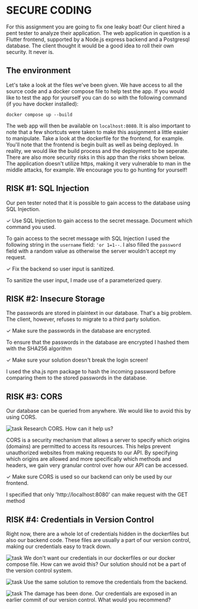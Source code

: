 # SECURE CODING

For this assignment you are going to fix one leaky boat! Our client hired a pent tester to analyze their application. The web application in question is a Flutter frontend, supported by a Node.js express backend and a Postgresql database. The client thought it would be a good idea to roll their own security. It never is. 

## The environment
Let's take a look at the files we've been given. We have access to all the source code and a docker compose file to help test the app. If you would like to test the app for yourself you can do so with the following command (if you have docker installed):

    docker compose up --build

The web app will then be available on `localhost:8080`. It is also important to note that a few shortcuts were taken to make this assignment a little easier to manipulate. Take a look at the dockerfile for the frontend, for example. You'll note that the frontend is begin built as well as being deployed. In reality, we would like the build process and the deployment to be seperate. There are also more security risks in this app than the risks shown below. The application doesn't utilize https, making it very vulnerable to man in the middle attacks, for example. We encourage you to go hunting for yourself! 

## RISK #1: SQL Injection
Our pen tester noted that it is possible to gain access to the database using SQL Injection.

&check; Use SQL Injection to gain access to the secret message. Document which command you used.

To gain access to the secret message with SQL Injection I used the following string in the `username` field: `'or 1=1--`. I also filled the `password` field with a random value as otherwise the server wouldn't accept my request.

&check; Fix the backend so user input is sanitized.

To sanitize the user input, I made use of a parameterized query.

## RISK #2: Insecure Storage
The passwords are stored in plaintext in our database. That's a big problem. The client, however, refuses to migrate to a third party solution. 

&check; Make sure the passwords in the database are encrypted.

To ensure that the passwords in the database are encrypted I hashed them with the SHA256 algorithm

&check; Make sure your solution doesn't break the login screen!

I used the sha.js npm package to hash the incoming password before comparing them to the stored passwords in the database.

## RISK #3: CORS
Our database can be queried from anywhere. We would like to avoid this by using CORS.

![task](./task.png) Research CORS. How can it help us?

CORS is a security mechanism that allows a server to specify which origins (domains) are permitted to access its resources. This helps prevent unauthorized websites from making requests to our API.
By specifying which origins are allowed and more specifically which methods and headers, we gain very granular control over how our API can be accessed.

&check; Make sure CORS is used so our backend can only be used by our frontend.

I specified that only 'http://localhost:8080' can make request with the GET method

## RISK #4: Credentials in Version Control
Right now, there are a whole lot of credentials hidden in the dockerfiles but also our backend code. These files are usually a part of our version control, making our credentials easy to track down.

![task](./task.png) We don't want our credentials in our dockerfiles or our docker compose file. How can we avoid this? Our solution should not be a part of the version control system.

![task](./task.png) Use the same solution to remove the credentials from the backend.

![task](./task.png) The damage has been done. Our credentials are exposed in an earlier commit of our version control. What would you recommend?

